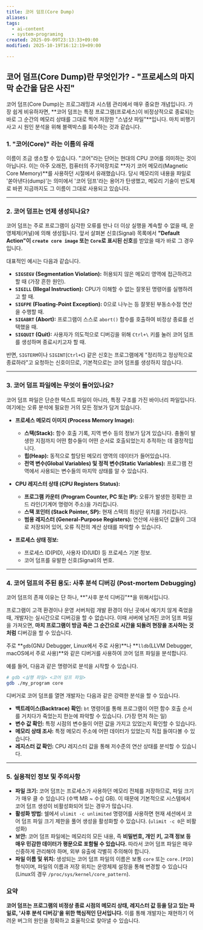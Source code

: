 ```yaml
---
title: 코어 덤프(Core Dump)
aliases:
tags:
  - ai-content
  - system-programing
created: 2025-09-09T23:13:33+09:00
modified: 2025-10-19T16:12:19+09:00

---
```

## 코어 덤프(Core Dump)란 무엇인가? - "프로세스의 마지막 순간을 담은 사진"

코어 덤프(Core Dump)는 프로그래밍과 시스템 관리에서 매우 중요한 개념입니다. 가장 쉽게 비유하자면, **코어 덤프는 특정 프로그램(프로세스)이 비정상적으로 종료되는 바로 그 순간의 메모리 상태를 그대로 찍어 저장한 "스냅샷 파일"**입니다. 마치 비행기 사고 시 원인 분석을 위해 블랙박스를 회수하는 것과 같습니다.

### 1. "코어(Core)" 라는 이름의 유래

이름이 조금 생소할 수 있습니다. "코어"라는 단어는 현대의 CPU 코어를 의미하는 것이 아닙니다. 이는 아주 오래전, 컴퓨터의 주기억장치로 **자기 코어 메모리(Magnetic Core Memory)**를 사용하던 시절에서 유래했습니다. 당시 메모리의 내용을 파일로 '쏟아낸다(dump)'는 의미에서 '코어 덤프'라는 용어가 탄생했고, 메모리 기술이 반도체로 바뀐 지금까지도 그 이름이 그대로 사용되고 있습니다.

---

### 2. 코어 덤프는 언제 생성되나요?

코어 덤프는 주로 프로그램이 심각한 오류를 만나 더 이상 실행을 계속할 수 없을 때, 운영체제(커널)에 의해 생성됩니다. 앞서 살펴본 신호(Signal) 목록에서 **"Default Action"이 `create core image` 또는 `Core`로 표시된 신호**를 받았을 때가 바로 그 경우입니다.

대표적인 예시는 다음과 같습니다.

*   **`SIGSEGV` (Segmentation Violation):** 허용되지 않은 메모리 영역에 접근하려고 할 때 (가장 흔한 원인).
*   **`SIGILL` (Illegal Instruction):** CPU가 이해할 수 없는 잘못된 명령어를 실행하려고 할 때.
*   **`SIGFPE` (Floating-Point Exception):** 0으로 나누는 등 잘못된 부동소수점 연산을 수행할 때.
*   **`SIGABRT` (Abort):** 프로그램이 스스로 `abort()` 함수를 호출하여 비정상 종료를 선택했을 때.
*   **`SIGQUIT` (Quit):** 사용자가 의도적으로 디버깅을 위해 `Ctrl+\` 키를 눌러 코어 덤프를 생성하며 종료시키고자 할 때.

반면, `SIGTERM`이나 `SIGINT`(`Ctrl+C`) 같은 신호는 프로그램에게 "정리하고 정상적으로 종료하라"고 요청하는 신호이므로, 기본적으로는 코어 덤프를 생성하지 않습니다.

---

### 3. 코어 덤프 파일에는 무엇이 들어있나요?

코어 덤프 파일은 단순한 텍스트 파일이 아니라, 특정 구조를 가진 바이너리 파일입니다. 여기에는 오류 분석에 필요한 거의 모든 정보가 담겨 있습니다.

*   **프로세스 메모리 이미지 (Process Memory Image):**
    *   **스택(Stack):** 함수 호출 기록, 지역 변수 등의 정보가 담겨 있습니다. 충돌이 발생한 지점까지 어떤 함수들이 어떤 순서로 호출되었는지 추적하는 데 결정적입니다.
    *   **힙(Heap):** 동적으로 할당된 메모리 영역의 데이터가 들어있습니다.
    *   **전역 변수(Global Variables) 및 정적 변수(Static Variables):** 프로그램 전역에서 사용되는 변수들의 마지막 상태를 알 수 있습니다.

*   **CPU 레지스터 상태 (CPU Registers Status):**
    *   **프로그램 카운터 (Program Counter, PC 또는 IP):** 오류가 발생한 정확한 코드 라인(기계어 명령어 주소)을 가리킵니다.
    *   **스택 포인터 (Stack Pointer, SP):** 현재 스택의 최상단 위치를 가리킵니다.
    *   **범용 레지스터 (General-Purpose Registers):** 연산에 사용되던 값들이 그대로 저장되어 있어, 오류 직전의 계산 상태를 파악할 수 있습니다.

*   **프로세스 상태 정보:**
    *   프로세스 ID(PID), 사용자 ID(UID) 등 프로세스 기본 정보.
    *   코어 덤프를 유발한 신호(Signal)의 번호.

---

### 4. 코어 덤프의 주된 용도: 사후 분석 디버깅 (Post-mortem Debugging)

코어 덤프의 존재 이유는 단 하나, **"사후 분석 디버깅"**을 위해서입니다.

프로그램이 고객 환경이나 운영 서버처럼 개발 환경이 아닌 곳에서 예기치 않게 죽었을 때, 개발자는 실시간으로 디버깅을 할 수 없습니다. 이때 서버에 남겨진 코어 덤프 파일을 가져오면, **마치 프로그램이 방금 죽은 그 순간으로 시간을 되돌려 현장을 조사하는 것처럼** 디버깅을 할 수 있습니다.

주로 **`gdb`(GNU Debugger, Linux에서 주로 사용)**나 **`lldb`(LLVM Debugger, macOS에서 주로 사용)**와 같은 디버거를 사용하여 코어 덤프 파일을 분석합니다.

예를 들어, 다음과 같은 명령어로 분석을 시작할 수 있습니다.

```bash
# gdb <실행 파일> <코어 덤프 파일>
gdb ./my_program core 
```

디버거로 코어 덤프를 열면 개발자는 다음과 같은 강력한 분석을 할 수 있습니다.

*   **백트레이스(Backtrace) 확인:** `bt` 명령어를 통해 프로그램이 어떤 함수 호출 순서를 거치다가 죽었는지 한눈에 파악할 수 있습니다. (가장 먼저 하는 일)
*   **변수 값 확인:** 특정 시점의 변수들이 어떤 값을 가지고 있었는지 확인할 수 있습니다.
*   **메모리 상태 조사:** 특정 메모리 주소에 어떤 데이터가 있었는지 직접 들여다볼 수 있습니다.
*   **레지스터 값 확인:** CPU 레지스터 값을 통해 저수준의 연산 상태를 분석할 수 있습니다.

---

### 5. 실용적인 정보 및 주의사항

*   **파일 크기:** 코어 덤프는 프로세스가 사용하던 메모리 전체를 저장하므로, 파일 크기가 매우 클 수 있습니다 (수백 MB ~ 수십 GB). 이 때문에 기본적으로 시스템에서 코어 덤프 생성이 비활성화되어 있는 경우가 많습니다.
*   **활성화 방법:** 쉘에서 `ulimit -c unlimited` 명령어를 사용하면 현재 세션에서 코어 덤프 파일 크기 제한을 풀어 생성을 활성화할 수 있습니다. (`ulimit -c 0`은 비활성화)
*   **보안:** 코어 덤프 파일에는 메모리의 모든 내용, 즉 **비밀번호, 개인 키, 고객 정보 등 매우 민감한 데이터가 평문으로 포함될 수 있습니다.** 따라서 코어 덤프 파일은 매우 신중하게 관리해야 하며, 외부 유출에 각별히 주의해야 합니다.
*   **파일 이름 및 위치:** 생성되는 코어 덤프 파일의 이름은 보통 `core` 또는 `core.[PID]` 형식이며, 파일의 이름과 저장 위치는 운영체제 설정을 통해 변경할 수 있습니다 (Linux의 경우 `/proc/sys/kernel/core_pattern`).

### 요약

**코어 덤프는 프로그램의 비정상 종료 시점의 메모리 상태, 레지스터 값 등을 담고 있는 파일로, '사후 분석 디버깅'을 위한 핵심적인 단서입니다.** 이를 통해 개발자는 재현하기 어려운 버그의 원인을 정확하고 효율적으로 찾아낼 수 있습니다.
